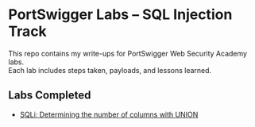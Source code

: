 # PortSwigger Labs – SQL Injection Track

This repo contains my write-ups for PortSwigger Web Security Academy labs.  
Each lab includes steps taken, payloads, and lessons learned.

## Labs Completed
- [SQLi: Determining the number of columns with UNION](./union-number-of-columns.md)

